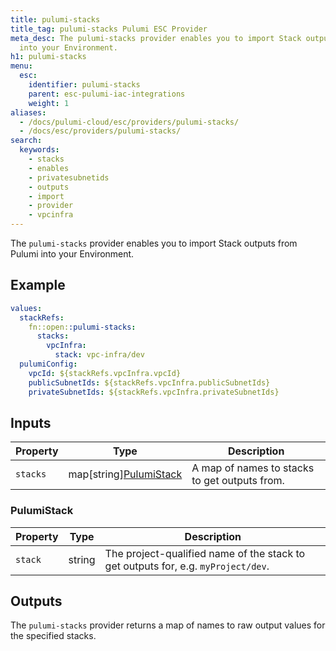```yaml
---
title: pulumi-stacks
title_tag: pulumi-stacks Pulumi ESC Provider
meta_desc: The pulumi-stacks provider enables you to import Stack outputs from Pulumi
  into your Environment.
h1: pulumi-stacks
menu:
  esc:
    identifier: pulumi-stacks
    parent: esc-pulumi-iac-integrations
    weight: 1
aliases:
  - /docs/pulumi-cloud/esc/providers/pulumi-stacks/
  - /docs/esc/providers/pulumi-stacks/
search:
  keywords:
    - stacks
    - enables
    - privatesubnetids
    - outputs
    - import
    - provider
    - vpcinfra
---
```


The `pulumi-stacks` provider enables you to import Stack outputs from Pulumi into your Environment.

## Example

```yaml
values:
  stackRefs:
    fn::open::pulumi-stacks:
      stacks:
        vpcInfra:
          stack: vpc-infra/dev
  pulumiConfig:
    vpcId: ${stackRefs.vpcInfra.vpcId}
    publicSubnetIds: ${stackRefs.vpcInfra.publicSubnetIds}
    privateSubnetIds: ${stackRefs.vpcInfra.privateSubnetIds}
```

## Inputs

| Property | Type                                   | Description                                   |
|----------|----------------------------------------|-----------------------------------------------|
| `stacks` | map[string][PulumiStack](#pulumistack) | A map of names to stacks to get outputs from. |

### PulumiStack

| Property | Type   | Description                                                                       |
|----------|--------|-----------------------------------------------------------------------------------|
| `stack`  | string | The project-qualified name of the stack to get outputs for, e.g. `myProject/dev`. |

## Outputs

The `pulumi-stacks` provider returns a map of names to raw output values for the specified stacks.
